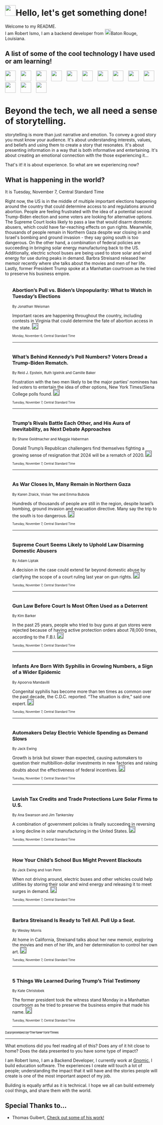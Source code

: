 <h1><img src="https://emojis.slackmojis.com/emojis/images/1643514375/3493/hot-coffee.gif?1643514375" width="35"/>Hello, let's get something done!</h1>

<p>Welcome to my README.<br/>
I am Robert Ismo, I am a backend developer from <img src="https://emojis.slackmojis.com/emojis/images/1638395689/50435/moulin_rouge.png?1638395689" width="20"/>Baton Rouge, Louisiana.</p>
<h2>A list of some of the cool technology I have used or am learning!</h2>
<p>
<img src="https://emojis.slackmojis.com/emojis/images/1643516091/21142/meow_bongotap.gif?1643516091" width="35" alt="">
<img src="https://img.shields.io/badge/Favorite%20Frontend%20Framework-SvelteKit-f83903" alt="">
<img src="https://img.shields.io/badge/Second%20Favorite-Vue-40b581" alt="">
<img src="https://img.shields.io/badge/Most%20Used%20Runtime-Nodejs-78b061" alt="">
<img src="https://emojis.slackmojis.com/emojis/images/1643517416/34482/fire.gif?1643517416" width="35" alt="">
<img src="https://img.shields.io/badge/Javascript%20But%20Better-Typescript-0078ca" alt="">
<img src="https://img.shields.io/badge/Favorite%20Language-Elixir-3e244d" alt="">
<img src="https://img.shields.io/badge/Containerize%20Everything-Docker-6ac9ef" alt="">
<img src="https://emojis.slackmojis.com/emojis/images/1643514596/5999/meow_party.gif?1643514596" width="35" alt="">
<img src="https://img.shields.io/badge/API%20Love%20Language-Graphql-de32a5" alt="">
<img src="https://img.shields.io/badge/Our%20Favorite%20Version%20Controller-Git-e94f33" alt="">
<img src="https://img.shields.io/badge/Favorite%20Database-Redis-d42d1d" alt="">
<img src="https://emojis.slackmojis.com/emojis/images/1643514559/5584/deployparrot.gif?1643514559" width="35" alt="">
<img src="https://img.shields.io/badge/Container%20Interstate-RabbitMQ-f66200" alt="">
<img src="https://img.shields.io/badge/Gotta%20Learn-Kubernetes-316adf" alt="">
<img src="https://img.shields.io/badge/Really%20Mature%20Now-WASM-654fef" alt="">
<img src="https://emojis.slackmojis.com/emojis/images/1666642497/61942/dance_vibe.gif?1666642497" width="35" alt="">
<img src="https://img.shields.io/badge/For%20My%20M1-ARM64-657d96" alt="">
<img src="https://img.shields.io/badge/Loving%20This%20So%20Much-TailwindCSS-17bcb5" alt="">
<img src="https://img.shields.io/badge/Cool%20Build%20Tool-Vite-f9cb24" alt="">
<img src="https://emojis.slackmojis.com/emojis/images/1669231376/62819/working-on-it.gif?1669231376" width="35" alt="">
<img src="https://img.shields.io/badge/Fun%20and%20Easy%20Database-MongoDB-5f8c49" alt="">
<img src="https://img.shields.io/badge/JS%20Life%20Support-NPM-c73737" alt="">
<img src="https://img.shields.io/badge/I%20Liked%20It-DynamoDB-0073b9" alt="">
<img src="https://emojis.slackmojis.com/emojis/images/1643514045/46/question.gif?1643514045" width="35" alt="">
<img src="https://img.shields.io/badge/cool-React-60d6f9" alt="">
<img src="https://img.shields.io/badge/Future%20Big%20Project-Lambda-f37e00" alt="">
<img src="https://img.shields.io/badge/NPM%20But%20Better-PNPM-f1aa07" alt="">
<img src="https://emojis.slackmojis.com/emojis/images/1643514943/9662/fbwow.gif?1643514943" width="35" alt="">
<img src="https://img.shields.io/badge/First%20Language-C-662079" alt="">
<img src="https://img.shields.io/badge/Where%20I%20Deploy%20Frontend-Vercel-000000" alt="">
<img src="https://img.shields.io/badge/Who%20Does%20not%20Want%20an%20App-Swift-f9492a" alt="">
<img src="https://emojis.slackmojis.com/emojis/images/1643514058/151/javascript.png?1643514058" width="35" alt="">
<img src="https://img.shields.io/badge/cool-Python-fbd542" alt="">
<img src="https://img.shields.io/badge/Favorite%20Something-Stripe-656cdc" alt="">
<img src="https://img.shields.io/badge/Of%20Course-HTML5-ed6327" alt="">
<img src="https://emojis.slackmojis.com/emojis/images/1660415405/60731/bomb.gif?1660415405" width="35" alt="">
<img src="https://img.shields.io/badge/hate-CSS-2964ec" alt="">
<img src="https://img.shields.io/badge/Learning-CircleCI-141215" alt="">
<img src="https://img.shields.io/badge/Learning-Rust-fbbb3b" alt="">
<img src="https://emojis.slackmojis.com/emojis/images/1660415397/60712/writing-hand.gif?1660415397" width="35" alt="">
<img src="https://img.shields.io/badge/Dev%20Browser%20of%20Choice-Firefox-cc4e26" alt="">
<img src="https://img.shields.io/badge/Recoverying%20From%20Windows-UNIX-1781e3" alt="">
<img src="https://img.shields.io/badge/LOVE-LogSeq-90c1c2" alt="">
<img src="https://emojis.slackmojis.com/emojis/images/1643514066/223/kirby.gif?1643514066" width="35" alt="">
<img src="https://img.shields.io/badge/Daily%20Driver-MacOS-e6e6e8" alt="">
<img src="https://img.shields.io/badge/Git%20Server-Github-000000" alt="">
<img src="https://img.shields.io/badge/enjoyable-EC2-f17428" alt="">
<img src="https://emojis.slackmojis.com/emojis/images/1643514239/2069/excited.gif?1643514239" width="35" alt="">
</p>
<h1>Beyond the tech, we all need a sense of storytelling.</h1>
<p>storytelling is more than just narrative and emotion. To convey a good story you must know your audience. It's about understanding interests, values, and beliefs and using them to create a story that resonates. It's about presenting information in a way that is both informative and entertaining. It's about creating an emotional connection with the those experiencing it...</p>
<p>That's it! it is about experience. So what are we experiencing now?</p>
<h2>What is happening in the world?</h2>
<p>It is Tuesday, November 7, Central Standard Time</p>
<p>
Right now, the US is in the middle of multiple important elections happening around the country that could determine access to and regulations around abortion. People are feeling frustrated with the idea of a potential second Trump-Biden election and some voters are looking for alternative options. The Supreme Court looks likely to pass a law that would disarm domestic abusers, which could have far-reaching effects on gun rights. Meanwhile, thousands of people remain in Northern Gaza despite war closing in and Israel&#39;s bombing and ground invasion - they say going south is too dangerous. On the other hand, a combination of federal policies are succeeding in bringing solar energy manufacturing back to the US. Additionally, electric school buses are being used to store solar and wind energy for use during peaks in demand. Barbra Streisand released her memoir recently where she talks about the movies and men of her life. Lastly, former President Trump spoke at a Manhattan courtroom as he tried to preserve his business empire.</p>
<ol>
<img src="https://img.shields.io/badge/-us-blue" alt="">
<h3>Abortion’s Pull vs. Biden’s Unpopularity: What to Watch in Tuesday’s Elections</h3>
<sub>By Jonathan Weisman</sub>
<p>Important races are happening throughout the country, including contests in Virginia that could determine the fate of abortion access in the state.  <a href=""><img src="https://developer.nytimes.com/files/poweredby_nytimes_30b.png?v=1583354208352" height="20"></a></p>
<sub><sub>Monday, November 6, Central Standard Time</sub></sub>
<hr/>
<img src="https://img.shields.io/badge/-us-blue" alt="">
<h3>What’s Behind Kennedy’s Poll Numbers? Voters Dread a Trump-Biden Rematch.</h3>
<sub>By Reid J. Epstein, Ruth Igielnik and Camille Baker</sub>
<p>Frustration with the two men likely to be the major parties’ nominees has led voters to entertain the idea of other options, New York Times&#x2F;Siena College polls found.  <a href=""><img src="https://developer.nytimes.com/files/poweredby_nytimes_30b.png?v=1583354208352" height="20"></a></p>
<sub><sub>Tuesday, November 7, Central Standard Time</sub></sub>
<hr/>
<img src="https://img.shields.io/badge/-us-blue" alt="">
<h3>Trump’s Rivals Battle Each Other, and His Aura of Inevitability, as Next Debate Approaches</h3>
<sub>By Shane Goldmacher and Maggie Haberman</sub>
<p>Donald Trump’s Republican challengers find themselves fighting a growing sense of resignation that 2024 will be a rematch of 2020.  <a href=""><img src="https://developer.nytimes.com/files/poweredby_nytimes_30b.png?v=1583354208352" height="20"></a></p>
<sub><sub>Tuesday, November 7, Central Standard Time</sub></sub>
<hr/>
<img src="https://img.shields.io/badge/-world-blue" alt="">
<h3>As War Closes In, Many Remain in Northern Gaza</h3>
<sub>By Karen Zraick, Vivian Yee and Emma Bubola</sub>
<p>Hundreds of thousands of people are still in the region, despite Israel’s bombing, ground invasion and evacuation directive. Many say the trip to the south is too dangerous.  <a href=""><img src="https://developer.nytimes.com/files/poweredby_nytimes_30b.png?v=1583354208352" height="20"></a></p>
<sub><sub>Tuesday, November 7, Central Standard Time</sub></sub>
<hr/>
<img src="https://img.shields.io/badge/-us-blue" alt="">
<h3>Supreme Court Seems Likely to Uphold Law Disarming Domestic Abusers</h3>
<sub>By Adam Liptak</sub>
<p>A decision in the case could extend far beyond domestic abuse by clarifying the scope of a court ruling last year on gun rights.  <a href=""><img src="https://developer.nytimes.com/files/poweredby_nytimes_30b.png?v=1583354208352" height="20"></a></p>
<sub><sub>Tuesday, November 7, Central Standard Time</sub></sub>
<hr/>
<img src="https://img.shields.io/badge/-us-blue" alt="">
<h3>Gun Law Before Court Is Most Often Used as a Deterrent</h3>
<sub>By Kim Barker</sub>
<p>In the past 25 years, people who tried to buy guns at gun stores were rejected because of having active protection orders about 78,000 times, according to the F.B.I.  <a href=""><img src="https://developer.nytimes.com/files/poweredby_nytimes_30b.png?v=1583354208352" height="20"></a></p>
<sub><sub>Tuesday, November 7, Central Standard Time</sub></sub>
<hr/>
<img src="https://img.shields.io/badge/-health-blue" alt="">
<h3>Infants Are Born With Syphilis in Growing Numbers, a Sign of a Wider Epidemic</h3>
<sub>By Apoorva Mandavilli</sub>
<p>Congenital syphilis has become more than ten times as common over the past decade, the C.D.C. reported. “The situation is dire,” said one expert.  <a href=""><img src="https://developer.nytimes.com/files/poweredby_nytimes_30b.png?v=1583354208352" height="20"></a></p>
<sub><sub>Tuesday, November 7, Central Standard Time</sub></sub>
<hr/>
<img src="https://img.shields.io/badge/-business-blue" alt="">
<h3>Automakers Delay Electric Vehicle Spending as Demand Slows</h3>
<sub>By Jack Ewing</sub>
<p>Growth is brisk but slower than expected, causing automakers to question their multibillion-dollar investments in new factories and raising doubts about the effectiveness of federal incentives.  <a href=""><img src="https://developer.nytimes.com/files/poweredby_nytimes_30b.png?v=1583354208352" height="20"></a></p>
<sub><sub>Tuesday, November 7, Central Standard Time</sub></sub>
<hr/>
<img src="https://img.shields.io/badge/-business-blue" alt="">
<h3>Lavish Tax Credits and Trade Protections Lure Solar Firms to U.S.</h3>
<sub>By Ana Swanson and Jim Tankersley</sub>
<p>A combination of government policies is finally succeeding in reversing a long decline in solar manufacturing in the United States.  <a href=""><img src="https://developer.nytimes.com/files/poweredby_nytimes_30b.png?v=1583354208352" height="20"></a></p>
<sub><sub>Tuesday, November 7, Central Standard Time</sub></sub>
<hr/>
<img src="https://img.shields.io/badge/-business-blue" alt="">
<h3>How Your Child’s School Bus Might Prevent Blackouts</h3>
<sub>By Jack Ewing and Ivan Penn</sub>
<p>When not driving around, electric buses and other vehicles could help utilities by storing their solar and wind energy and releasing it to meet surges in demand.  <a href=""><img src="https://developer.nytimes.com/files/poweredby_nytimes_30b.png?v=1583354208352" height="20"></a></p>
<sub><sub>Tuesday, November 7, Central Standard Time</sub></sub>
<hr/>
<img src="https://img.shields.io/badge/-movies-blue" alt="">
<h3>Barbra Streisand Is Ready to Tell All. Pull Up a Seat.</h3>
<sub>By Wesley Morris</sub>
<p>At home in California, Streisand talks about her new memoir, exploring the movies and men of her life, and her determination to control her own art.  <a href=""><img src="https://developer.nytimes.com/files/poweredby_nytimes_30b.png?v=1583354208352" height="20"></a></p>
<sub><sub>Tuesday, November 7, Central Standard Time</sub></sub>
<hr/>
<img src="https://img.shields.io/badge/-nyregion-blue" alt="">
<h3>5 Things We Learned During Trump’s Trial Testimony</h3>
<sub>By Kate Christobek</sub>
<p>The former president took the witness stand Monday in a Manhattan courtroom as he tried to preserve the business empire that made his name.  <a href=""><img src="https://developer.nytimes.com/files/poweredby_nytimes_30b.png?v=1583354208352" height="20"></a></p>
<sub><sub>Tuesday, November 7, Central Standard Time</sub></sub>
<hr/>
</ol>
<a href="https://developer.nytimes.com"><sub><sub>Data provided by The New York Times</sub></sub></a>
<hr/>
<p>What emotions did you feel reading all of this? Does any of it hit close to home? Does the data presented to you have some type of impact?</p>
<p>I am Robert Ismo, I am a Backend Developer, I currently work at <a href="https://gnomic.education/">Gnomic</a>, I build education software. The experiences I create will touch a lot of people; understanding the impact that it will have and the stories people will create is one of the most important aspect of my job.</p>
<p>Building is equally artful as it is technical. I hope we all can build extremely cool things, and share them with the world.</p>
<h2>Special Thanks to...</h2>
<ul>
<li>Thomas Guibert, <a href="https://github.com/thmsgbrt/thmsgbrt">Check out some of his work!</a></li>
</ul>